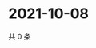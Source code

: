 # 2021-10-08

共 0 条

<!-- BEGIN WEIBO -->
<!-- 最后更新时间 Fri Oct 08 2021 15:13:28 GMT+0800 (China Standard Time) -->

<!-- END WEIBO -->
